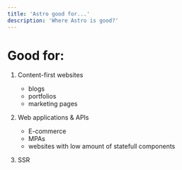 ```yaml
---
title: 'Astro good for...'
description: 'Where Astro is good?'
---
```


# Good for:

1. Content-first websites

   - blogs
   - portfolios
   - marketing pages

2. Web applications & APIs

   - E-commerce
   - MPAs
   - websites with low amount of statefull components

3. SSR
